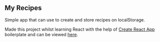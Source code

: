 ## My Recipes

Simple app that can use to create and store recipes on  localStorage.

Made this project whilst learning React with the help of [Create React App](https://github.com/facebookincubator/create-react-app) boilerplate and can be viewed [here](https://pthorup.github.io/my-recipes/).

